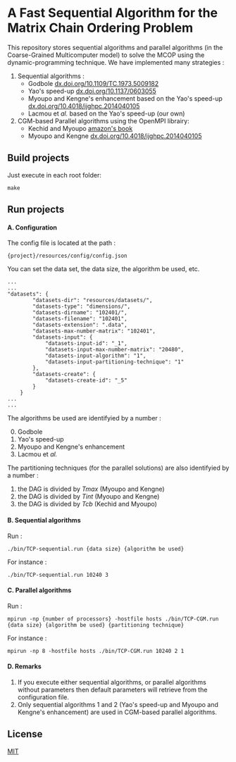 # A Fast Sequential Algorithm for the Matrix Chain Ordering Problem

This repository stores sequential algorithms and parallel algorithms (in the Coarse-Grained Multicomputer model) to solve the MCOP using the dynamic-programming technique. We have implemented many strategies :

1.  Sequential algorithms :
    - Godbole [dx.doi.org/10.1109/TC.1973.5009182](dx.doi.org/10.1109/TC.1973.5009182)
    - Yao's speed-up [dx.doi.org/10.1137/0603055](dx.doi.org/10.1137/0603055)
    - Myoupo and Kengne's enhancement based on the Yao's speed-up [dx.doi.org/10.4018/ijghpc.2014040105](dx.doi.org/10.4018/ijghpc.2014040105)
    - Lacmou et *al.* based on the Yao's speed-up (our own)
2.  CGM-based Parallel algorithms using the OpenMPI librairy:
    - Kechid and Myoupo [amazon's book](https://www.amazon.fr/Programmation-dynamique-mod%C3%A8les-calcul-parall%C3%A8le/dp/6131592527/)
    - Myoupo and Kengne [dx.doi.org/10.4018/ijghpc.2014040105](dx.doi.org/10.4018/ijghpc.2014040105)

## Build projects

Just execute in each root folder:

````
make
````

## Run projects

#### A. Configuration

The config file is located at the path :

````
{project}/resources/config/config.json
````

You can set the data set, the data size, the algorithm be used, etc.

````
...
...
"datasets": {
        "datasets-dir": "resources/datasets/",
        "datasets-type": "dimensions/",
        "datasets-dirname": "102401/",
        "datasets-filename": "102401",
        "datasets-extension": ".data",
        "datasets-max-number-matrix": "102401",
        "datasets-input": {
            "datasets-input-id": "_1",
            "datasets-input-max-number-matrix": "20480",
            "datasets-input-algorithm": "1",
            "datasets-input-partitioning-technique": "1"
        },
        "datasets-create": {
            "datasets-create-id": "_5"
        }
    }
...
...
````

The algorithms be used are identifyied by a number :

0.  Godbole
1.  Yao's speed-up
2.  Myoupo and Kengne's enhancement
3.  Lacmou et *al.*

The partitioning techniques (for the parallel solutions) are also identifyied by a number :

1.  the DAG is divided by *Tmax* (Myoupo and Kengne)
2.  the DAG is divided by *Tint* (Myoupo and Kengne)
3.  the DAG is divided by *Tcb* (Kechid and Myoupo)

#### B. Sequential algorithms

Run :

````
./bin/TCP-sequential.run {data size} {algorithm be used}
````

For instance :

````
./bin/TCP-sequential.run 10240 3
````

#### C. Parallel algorithms

Run :

````
mpirun -np {number of processors} -hostfile hosts ./bin/TCP-CGM.run {data size} {algorithm be used} {partitioning technique}
````

For instance :

````
mpirun -np 8 -hostfile hosts ./bin/TCP-CGM.run 10240 2 1
````

#### D. Remarks

1. If you execute either sequential algorithms, or parallel algorithms without parameters then default parameters will retrieve from the configuration file.
2. Only sequential algorithms 1 and 2 (Yao's speed-up and Myoupo and Kengne's enhancement) are used in CGM-based parallel algorithms.

## License
[MIT](LICENSE)